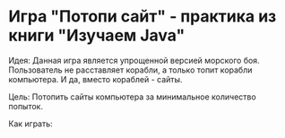 # Игра "Потопи сайт" - практика из книги "Изучаем Java"

Идея: Данная игра является упрощенной версией морского боя. Пользователь не расставляет корабли, а только топит корабли компьютера. И да, вместо кораблей - сайты.

Цель: Потопить сайты компьютера за минимальное количество попыток.

Как играть: 